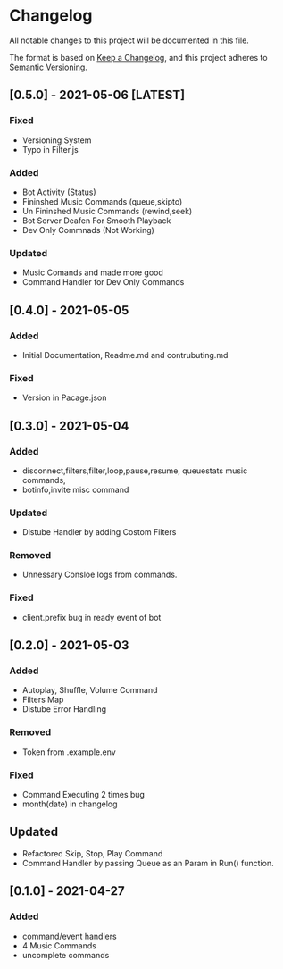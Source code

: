 # Changelog

All notable changes to this project will be documented in this file.

The format is based on [Keep a Changelog](https://keepachangelog.com/en/1.0.0/),
and this project adheres to [Semantic Versioning](https://semver.org/spec/v2.0.0.html).

## [0.5.0] - 2021-05-06 [LATEST]

### Fixed

- Versioning System
- Typo in Filter.js

### Added

- Bot Activity (Status)
- Fininshed Music Commands (queue,skipto)
- Un Fininshed Music Commands (rewind,seek)
- Bot Server Deafen For Smooth Playback
- Dev Only Commnads (Not Working)

### Updated

- Music Comands and made more good
- Command Handler for Dev Only Commands

## [0.4.0] - 2021-05-05

### Added

- Initial Documentation, Readme.md and contrubuting.md

### Fixed

- Version in Pacage.json

## [0.3.0] - 2021-05-04

### Added

- disconnect,filters,filter,loop,pause,resume, queuestats music commands,
- botinfo,invite misc command

### Updated

- Distube Handler by adding Costom Filters

### Removed

- Unnessary Consloe logs from commands.

### Fixed

- client.prefix bug in ready event of bot

## [0.2.0] - 2021-05-03

### Added

- Autoplay, Shuffle, Volume Command
- Filters Map
- Distube Error Handling

### Removed

- Token from .example.env

### Fixed

- Command Executing 2 times bug
- month(date) in changelog

## Updated

- Refactored Skip, Stop, Play Command
- Command Handler by passing Queue as an Param in Run() function.

## [0.1.0] - 2021-04-27

### Added

- command/event handlers
- 4 Music Commands
- uncomplete commands
